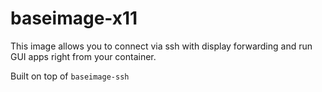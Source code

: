 # baseimage-x11
This image allows you to connect via ssh with display forwarding and run GUI apps right from your container.

Built on top of `baseimage-ssh` 